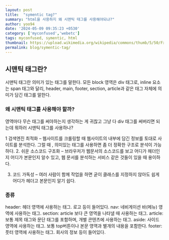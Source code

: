 ```yaml
---
layout: post
title:  "symentic tag?"
summary: "html을 사용하지 왜 시맨틱 태그를 사용해야되냐?"
author: yoo94
date: '2024-05-09 09:35:23 +0530'
category: ['myconfused','webetc']
tags: myconfused, symentic, html
thumbnail: https://upload.wikimedia.org/wikipedia/commons/thumb/5/50/Fxemoji_u2049.svg/255px-Fxemoji_u2049.svg.png
permalink: blog/symentic-tag/
---
```


## 시맨틱 태그란?
시맨틱 태그란 의미가 있는 태그를 말한다. 모든 block 영역은 div 태그로, inline 요소는 span 태그와 달리, header, main, footer, section, article과 같은 태그 자체에 의미가 담긴 태그를 말한다.

### 왜 시맨틱 태그를 사용해야 할까?

영역마다 무슨 태그를 써야하는지 생각하는 게 귀찮고 그냥 다 div 태그를 써버리면 되는데 뭐하러 시맨틱 태그를 사용하나?

1 검색엔진 최적화 – 웹사이트를 크롤링할 때 웹사이트의 내부에 담긴 정보를 토대로 사이트를 분석한다. 그럴 때 , 의미있는 태그를 사용하면 좀 더 정확한 구조로 분석이 가능하다.
2. 쉬운 소스코드 구조화 – 브라우저가 웹문서의 소스코드를 보고 어디가 헤더인지 어디가 본문인지 알수 있고, 웹 문서를 분석하는 서비스 같은 것들이 있을 때 용이하다.

3. 코드 가독성 – 여러 사람이 함께 작업을 하면 굳이 클래스를 지정하지 않아도 쉽게 어디가 헤더고 본문인지 알기 쉽다.
   

### 종류
   header: 헤더 영역에 사용하는 태그. 로고 등이 들어있다.
   nav: 네비게이션 바(메뉴) 영역에 사용하는 태그.
   section: article 보다 큰 영역을 나타낼 때 사용하는 태그.
   article: 보통 제목 태그와 문단 태그를 포함하며, 개별 콘텐츠에 사용하는 태그.
   aside: 사이드 영역에 사용하는 태그. 보통 top버튼이나 본문 영역과 별개의 내용을 포함한다.
   footer: 풋터 영역에 사용하는 태그. 회사의 정보 등이 들어있다.
